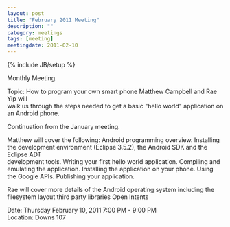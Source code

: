 ```yaml
---
layout: post
title: "February 2011 Meeting"
description: ""
category: meetings
tags: [meeting]
meetingdate: 2011-02-10
---
```

{% include JB/setup %}

Monthly Meeting.                                                               
                                                                             
Topic: How to program your own smart phone Matthew Campbell and Rae Yip will   
walk us through the steps needed to get a basic "hello world" application on   
an Android phone.                                                              
                                                                             
Continuation from the January meeting.                                         
                                                                             
Matthew will cover the following: Android programming overview. Installing the 
development environment (Eclipse 3.5.2), the Android SDK and the Eclipse ADT   
development tools. Writing your first hello world application. Compiling and   
emulating the application. Installing the application on your phone. Using the 
Google APIs. Publishing your application.                                      
                                                                             
Rae will cover more details of the Android operating system including the      
filesystem layout third party libraries Open Intents                           
                                                                             
Date: Thursday February 10, 2011 7:00 PM - 9:00 PM                               
Location: Downs 107                                         

